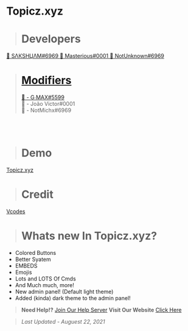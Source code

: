 # Topicz.xyz

> # Developers
<a href="https://topicz.xyz/user/745581095747059722">👤 SΛКSHЏΛM#6969
<a href="https://topicz.xyz/user/693553429380857978">👤 Masterious#0001
<a href="https://topicz.xyz/user/729554449844011130">👤 NotUnknown#6969
  
> # Modifiers
> 👤 - G∙MAX#5599</a><br>
> 👤 - João Victor#0001</a><br>
> 👤 - NotMichx#6969</a><br>


<br><br>
> # Demo
<a href="Topicz.xyz">Topicz.xyz</a>
<br>

> # Credit 
[Vcodes](https://vcodes.xyz/)

> # Whats new In Topicz.xyz?

- Colored Buttons
- Better Syatem
- EMBEDS
- Emojis
- Lots and LOTS Of Cmds
- And Much much, more!
- New admin panel!  (Default light theme) 
- Added (kinda) dark theme to the admin panel!

> **Need Help!?** [Join Our Help Server](https://discord.gg/eWpusb5yn4)
> **Visit Our Website** [Click Here](https://topicz.xyz/)



> *Last Updated - Auguest 22, 2021*
